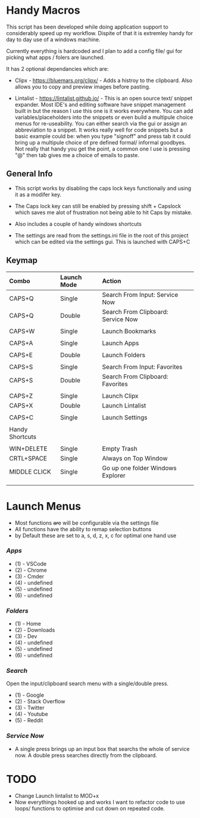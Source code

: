 
# Handy Macros

This script has been developed while doing application support to considerably speed up my workflow. Dispite of that it is extremley handy for day to day use of a windows machine.

Currently everything is hardcoded and I plan to add a config file/ gui for picking what apps / folers are launched.

It has 2 optional dependancies which are:

- Clipx - https://bluemars.org/clipx/ - Adds a histroy to the clipboard. Also allows you to copy and preview images before pasting.

- Lintalist - https://lintalist.github.io/ - This is an open source text/ snippet expander. Most IDE's and editing software have snippet management built in but the reason I use this one is it works everywhere. You can add variables/placeholders into the snippets or even build a multipule choice menus for re-useability. You can either search via the gui or assign an abbreviation to a snippet. It works really well for code snippets but a basic example could be: when you type "signoff" and press tab it could bring up a multipule choice of pre defined formal/ informal goodbyes. Not really that handy you get the point, a common one I use is pressing "@" then tab gives me a choice of emails to paste.

## General Info

- This script works by disabling the caps lock keys functionaily and using it as a modifer key.

- The Caps lock key can still be enabled by pressing shift + Capslock which saves me alot of frustration not being able to hit Caps by mistake.

- Also includes a couple of handy windows shortcuts

- The settings are read from the settings.ini file in the root of this project which can be edited via the settings gui. This is launched with CAPS+C



## Keymap

  |  **Combo** | **Launch Mode** | **Action** |
  |  :------ | :------ | :------ |
  |  CAPS+Q | Single | Search From Input: Service Now |
  |  CAPS+Q | Double | Search From Clipboard: Service Now |
  |   |  |  |
  |  CAPS+W | Single | Launch Bookmarks |
  |   |  |  |
  |  CAPS+A | Single | Launch Apps |
  |   |  |  |
  |  CAPS+E | Double | Launch Folders |
  |   |  |  |
  |  CAPS+S | Single | Search From Input: Favorites |
  |  CAPS+S | Double | Search From Clipboard: Favorites |
  |   |  |  |
  |  CAPS+Z | Single | Launch Clipx |
  |  CAPS+X | Double | Launch Lintalist |
  |   |  |  |
  |  CAPS+C | Single | Launch Settings |
  |   |  |  |
  |  Handy Shortcuts |  |  |
  |   |  |  |
  |  WIN+DELETE | Single | Empty Trash |
  |  CRTL+SPACE | Single | Always on Top Window |
  |  MIDDLE CLICK | Single | Go up one folder Windows Explorer |
  |   |  |  |
  |   |  |  |

# Launch Menus
- Most functions ~~are~~ will be configurable  via the settings file
- All functions have the ability to remap selection buttons
- by Default these are set to a, s, d, z, x, c for optimal one hand use

### __*Apps*__

- (1) - VSCode
- (2) - Chrome
- (3) - Cmder
- (4) - undefined
- (5) - undefined
- (6) - undefined

### __*Folders*__

- (1) - Home
- (2) - Downloads
- (3) - Dev
- (4) - undefined
- (5) - undefined
- (6) - undefined

### __*Search*__

Open the input/clipboard search menu with a single/double press.
- (1) - Google
- (2) - Stack Overflow
- (3) - Twitter
- (4) - Youtube
- (5) - Reddit


### __*Service Now*__
- A single press brings up an input box that searchs the whole of service now. A double press searches directly from the clipboard.

# TODO

- Change Launch lintalist to MOD+x
- Now everythings hooked up and works I want to refactor code to use loops/ functions to optimise and cut down on repeated code.



